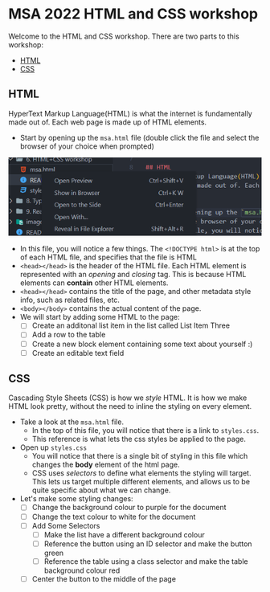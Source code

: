 # MSA 2022 HTML and CSS workshop

Welcome to the HTML and CSS workshop. There are two parts to this workshop:

- [HTML](./README.md#html)
- [CSS](./README.md#css)

## HTML
HyperText Markup Language(HTML) is what the internet is fundamentally made out of. Each web page is made up of HTML elements.

* Start by opening up the `msa.html` file (double click the file and select the browser of your choice when prompted)

![](images/2022-04-14-11-09-06.png)

  * In this file, you will notice a few things. The `<!DOCTYPE html>` is at the top of each HTML file, and specifies that the file is HTML
  * `<head></head>` is the header of the HTML file. Each HTML element is represented with an _opening_ and _closing_ tag. This is because HTML elements can **contain** other HTML elements.
  * `<head></head>` contains the title of the page, and other metadata style info, such as related files, etc.
  * `<body></body>` contains the actual content of the page.
* We will start by adding some HTML to the page:
  - [ ] Create an additonal list item in the list called List Item Three
  - [ ] Add a row to the table
  - [ ] Create a new block element containing some text about yourself :)
  - [ ] Create an editable text field

## CSS
Cascading Style Sheets (CSS) is how we _style_ HTML. It is how we make HTML look pretty, without the need to inline the styling on every element.

* Take a look at the `msa.html` file.
  * In the top of this file, you will notice that there is a link to `styles.css`.
  * This reference is what lets the css styles be applied to the page.
* Open up `styles.css`
  * You will notice that there is a single bit of styling in this file which changes the **body** element of the html page.
  * CSS uses _selectors_ to define what elements the styling will target. This lets us target multiple different elements, and allows us to be quite specific about what we can change.
* Let's make some styling changes:
    - [ ] Change the background colour to purple for the document
    - [ ] Change the text colour to white for the document
    - [ ] Add Some Selectors
      - [ ] Make the list have a different background colour
      - [ ] Reference the button using an ID selector and make the button green
      - [ ] Reference the table using a class selector and make the table background colour red
    - [ ] Center the button to the middle of the page